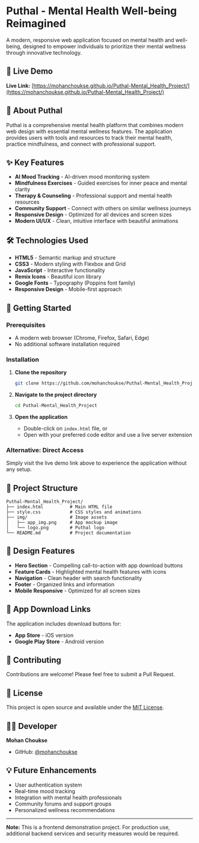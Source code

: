 ﻿# Puthal - Mental Health Well-being Reimagined

A modern, responsive web application focused on mental health and well-being, designed to empower individuals to prioritize their mental wellness through innovative technology.

## 🌟 Live Demo

**Live Link:** [https://mohanchoukse.github.io/Puthal-Mental_Health_Project/](https://mohanchoukse.github.io/Puthal-Mental_Health_Project/)

## 📱 About Puthal

Puthal is a comprehensive mental health platform that combines modern web design with essential mental wellness features. The application provides users with tools and resources to track their mental health, practice mindfulness, and connect with professional support.

## ✨ Key Features

- **AI Mood Tracking** - AI-driven mood monitoring system
- **Mindfulness Exercises** - Guided exercises for inner peace and mental clarity
- **Therapy & Counseling** - Professional support and mental health resources
- **Community Support** - Connect with others on similar wellness journeys
- **Responsive Design** - Optimized for all devices and screen sizes
- **Modern UI/UX** - Clean, intuitive interface with beautiful animations

## 🛠️ Technologies Used

- **HTML5** - Semantic markup and structure
- **CSS3** - Modern styling with Flexbox and Grid
- **JavaScript** - Interactive functionality
- **Remix Icons** - Beautiful icon library
- **Google Fonts** - Typography (Poppins font family)
- **Responsive Design** - Mobile-first approach

## 🚀 Getting Started

### Prerequisites
- A modern web browser (Chrome, Firefox, Safari, Edge)
- No additional software installation required

### Installation

1. **Clone the repository**
   ```bash
   git clone https://github.com/mohanchoukse/Puthal-Mental_Health_Project.git
   ```

2. **Navigate to the project directory**
   ```bash
   cd Puthal-Mental_Health_Project
   ```

3. **Open the application**
   - Double-click on `index.html` file, or
   - Open with your preferred code editor and use a live server extension

### Alternative: Direct Access
Simply visit the live demo link above to experience the application without any setup.

## 📁 Project Structure

```
Puthal-Mental_Health_Project/
├── index.html          # Main HTML file
├── style.css           # CSS styles and animations
├── img/                # Image assets
│   ├── app_img.png     # App mockup image
│   └── logo.png        # Puthal logo
└── README.md           # Project documentation
```

## 🎨 Design Features

- **Hero Section** - Compelling call-to-action with app download buttons
- **Feature Cards** - Highlighted mental health features with icons
- **Navigation** - Clean header with search functionality
- **Footer** - Organized links and information
- **Mobile Responsive** - Optimized for all screen sizes

## 📱 App Download Links

The application includes download buttons for:
- **App Store** - iOS version
- **Google Play Store** - Android version

## 🤝 Contributing

Contributions are welcome! Please feel free to submit a Pull Request.

## 📄 License

This project is open source and available under the [MIT License](LICENSE).

## 👨‍💻 Developer

**Mohan Choukse**
- GitHub: [@mohanchoukse](https://github.com/mohanchoukse)

## 💡 Future Enhancements

- User authentication system
- Real-time mood tracking
- Integration with mental health professionals
- Community forums and support groups
- Personalized wellness recommendations

---

**Note:** This is a frontend demonstration project. For production use, additional backend services and security measures would be required.
